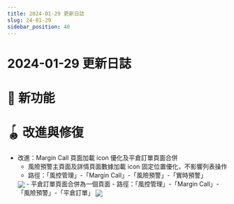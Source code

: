 ```yaml
---
title: 2024-01-29 更新日誌
slug: 24-01-29
sidebar_position: 40
---
```



# 2024-01-29 更新日誌

# 🎉 新功能

# 🪀 改進與修復

- 改進：Margin Call 頁面加載 icon 優化及平倉訂單頁面合併
    - 風險預警主頁面及詳情頁面數據加載 icon 固定位置優化，不影響列表操作
    - 路徑：「風控管理」-「Margin Call」-「風險預警」-「實時預警」
    <img src="/assets/D4oWbm27IoqffyxDq9mcalHOnfg.gif" src-width="2252" src-height="920" align="center"/>
    - 平倉訂單頁面合併為一個頁面
    - 路徑：「風控管理」-「Margin Call」-「風險預警」-「平倉訂單」 
    <img src="/assets/Ij6Sb9SHeoq6dLx2R47cHmhjnOh.png" src-width="3766" src-height="1020" align="center"/>
    
